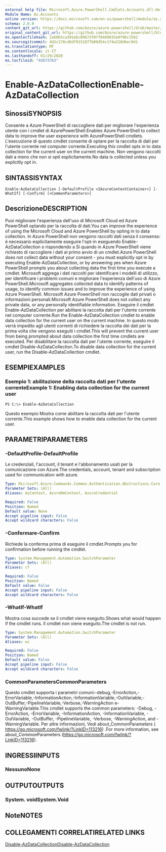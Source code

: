 ```yaml
---
external help file: Microsoft.Azure.PowerShell.Cmdlets.Accounts.dll-Help.xml
Module Name: Az.Accounts
online version: https://docs.microsoft.com/en-us/powershell/module/az.accounts/enable-azdatacollection
schema: 2.0.0
content_git_url: https://github.com/Azure/azure-powershell/blob/master/src/Accounts/Accounts/help/Enable-AzDataCollection.md
original_content_git_url: https://github.com/Azure/azure-powershell/blob/master/src/Accounts/Accounts/help/Enable-AzDataCollection.md
ms.openlocfilehash: 1a68b5ca391e6c09673f07f0469035e0f96c1562
ms.sourcegitcommit: 4d2c178cd6df9151877b08d54c1f4a228dbec9d1
ms.translationtype: MT
ms.contentlocale: it-IT
ms.lasthandoff: 01/29/2020
ms.locfileid: "93673763"
---
```

# <span data-ttu-id="81122-101">Enable-AzDataCollection</span><span class="sxs-lookup"><span data-stu-id="81122-101">Enable-AzDataCollection</span></span>

## <span data-ttu-id="81122-102">Sinossi</span><span class="sxs-lookup"><span data-stu-id="81122-102">SYNOPSIS</span></span>
<span data-ttu-id="81122-103">Consente a Azure PowerShell di raccogliere dati per migliorare l'esperienza utente con i cmdlet di AzurePowerShell.</span><span class="sxs-lookup"><span data-stu-id="81122-103">Enables Azure PowerShell to collect data to improve the user experience with AzurePowerShell cmdlets.</span></span>
<span data-ttu-id="81122-104">L'esecuzione di questo cmdlet consente di optare per la raccolta di dati per l'utente corrente nel computer corrente.</span><span class="sxs-lookup"><span data-stu-id="81122-104">Executing this cmdlet opts in to data collection for the current user on the current machine.</span></span>
<span data-ttu-id="81122-105">Non vengono raccolti dati a meno che non si opti esplicitamente.</span><span class="sxs-lookup"><span data-stu-id="81122-105">No data is collected unless you explicitly opt in.</span></span>

## <span data-ttu-id="81122-106">SINTASSI</span><span class="sxs-lookup"><span data-stu-id="81122-106">SYNTAX</span></span>

```
Enable-AzDataCollection [-DefaultProfile <IAzureContextContainer>] [-WhatIf] [-Confirm] [<CommonParameters>]
```

## <span data-ttu-id="81122-107">Descrizione</span><span class="sxs-lookup"><span data-stu-id="81122-107">DESCRIPTION</span></span>
<span data-ttu-id="81122-108">Puoi migliorare l'esperienza dell'uso di Microsoft Cloud ed Azure PowerShell optando per la raccolta di dati.</span><span class="sxs-lookup"><span data-stu-id="81122-108">You can improve the experience of using the Microsoft Cloud and Azure PowerShell by opting in to data collection.</span></span>
<span data-ttu-id="81122-109">In Azure PowerShell non vengono raccolti dati senza il consenso: è necessario esplicitamente eseguire l'opt-in eseguendo Enable-AzDataCollection o rispondendo a Sì quando in Azure PowerShell viene richiesto di raccogliere i dati al primo avvio di un cmdlet.</span><span class="sxs-lookup"><span data-stu-id="81122-109">Azure PowerShell does not collect data without your consent - you must explicitly opt in by executing Enable-AzDataCollection, or by answering yes when Azure PowerShell prompts you about collecting data the first time you execute a cmdlet.</span></span>
<span data-ttu-id="81122-110">Microsoft aggrega i dati raccolti per identificare i modelli di utilizzo, per identificare i problemi comuni e migliorare l'esperienza dell'uso di Azure PowerShell.</span><span class="sxs-lookup"><span data-stu-id="81122-110">Microsoft aggregates collected data to identify patterns of usage, to identify common issues and to improve the experience of using Azure PowerShell.</span></span>
<span data-ttu-id="81122-111">Microsoft Azure PowerShell non raccoglie dati privati o informazioni personali.</span><span class="sxs-lookup"><span data-stu-id="81122-111">Microsoft Azure PowerShell does not collect any private data, or any personally identifiable information.</span></span>
<span data-ttu-id="81122-112">Eseguire il cmdlet Enable-AzDataCollection per abilitare la raccolta dati per l'utente corrente nel computer corrente.</span><span class="sxs-lookup"><span data-stu-id="81122-112">Run the Enable-AzDataCollection cmdlet to enable data collection for the current user on the current machine.</span></span>
<span data-ttu-id="81122-113">In questo modo verrà impedito agli utenti correnti di richiedere la raccolta dei dati per la prima volta che vengono eseguiti i cmdlet.</span><span class="sxs-lookup"><span data-stu-id="81122-113">This will prevent the current user from being prompted about data collection the first time cmdlets are executed.</span></span>
<span data-ttu-id="81122-114">Per disabilitare la raccolta dati per l'utente corrente, eseguire il cmdlet Disable-AzDataCollection.</span><span class="sxs-lookup"><span data-stu-id="81122-114">To disable data collection for the current user, run the Disable-AzDataCollection cmdlet.</span></span>

## <span data-ttu-id="81122-115">ESEMPI</span><span class="sxs-lookup"><span data-stu-id="81122-115">EXAMPLES</span></span>

### <span data-ttu-id="81122-116">Esempio 1: abilitazione della raccolta dati per l'utente corrente</span><span class="sxs-lookup"><span data-stu-id="81122-116">Example 1: Enabling data collection for the current user</span></span>
```
PS C:\> Enable-AzDataCollection
```

<span data-ttu-id="81122-117">Questo esempio Mostra come abilitare la raccolta dati per l'utente corrente.</span><span class="sxs-lookup"><span data-stu-id="81122-117">This example shows how to enable data collection for the current user.</span></span>

## <span data-ttu-id="81122-118">PARAMETRI</span><span class="sxs-lookup"><span data-stu-id="81122-118">PARAMETERS</span></span>

### <span data-ttu-id="81122-119">-DefaultProfile</span><span class="sxs-lookup"><span data-stu-id="81122-119">-DefaultProfile</span></span>
<span data-ttu-id="81122-120">Le credenziali, l'account, il tenant e l'abbonamento usati per la comunicazione con Azure.</span><span class="sxs-lookup"><span data-stu-id="81122-120">The credentials, account, tenant and subscription used for communication with azure.</span></span>

```yaml
Type: Microsoft.Azure.Commands.Common.Authentication.Abstractions.Core.IAzureContextContainer
Parameter Sets: (All)
Aliases: AzContext, AzureRmContext, AzureCredential

Required: False
Position: Named
Default value: None
Accept pipeline input: False
Accept wildcard characters: False
```

### <span data-ttu-id="81122-121">-Confermare</span><span class="sxs-lookup"><span data-stu-id="81122-121">-Confirm</span></span>
<span data-ttu-id="81122-122">Richiede la conferma prima di eseguire il cmdlet.</span><span class="sxs-lookup"><span data-stu-id="81122-122">Prompts you for confirmation before running the cmdlet.</span></span>

```yaml
Type: System.Management.Automation.SwitchParameter
Parameter Sets: (All)
Aliases: cf

Required: False
Position: Named
Default value: False
Accept pipeline input: False
Accept wildcard characters: False
```

### <span data-ttu-id="81122-123">-WhatIf</span><span class="sxs-lookup"><span data-stu-id="81122-123">-WhatIf</span></span>
<span data-ttu-id="81122-124">Mostra cosa succede se il cmdlet viene eseguito.</span><span class="sxs-lookup"><span data-stu-id="81122-124">Shows what would happen if the cmdlet runs.</span></span> <span data-ttu-id="81122-125">Il cmdlet non viene eseguito.</span><span class="sxs-lookup"><span data-stu-id="81122-125">The cmdlet is not run.</span></span>

```yaml
Type: System.Management.Automation.SwitchParameter
Parameter Sets: (All)
Aliases: wi

Required: False
Position: Named
Default value: False
Accept pipeline input: False
Accept wildcard characters: False
```

### <span data-ttu-id="81122-126">CommonParameters</span><span class="sxs-lookup"><span data-stu-id="81122-126">CommonParameters</span></span>
<span data-ttu-id="81122-127">Questo cmdlet supporta i parametri comuni:-debug,-ErrorAction,-ErrorVariable,-InformationAction,-InformationVariable,-OutVariable,-OutBuffer,-PipelineVariable,-Verbose,-WarningAction e-WarningVariable.</span><span class="sxs-lookup"><span data-stu-id="81122-127">This cmdlet supports the common parameters: -Debug, -ErrorAction, -ErrorVariable, -InformationAction, -InformationVariable, -OutVariable, -OutBuffer, -PipelineVariable, -Verbose, -WarningAction, and -WarningVariable.</span></span> <span data-ttu-id="81122-128">Per altre informazioni, Vedi about_CommonParameters ( https://go.microsoft.com/fwlink/?LinkID=113216) .</span><span class="sxs-lookup"><span data-stu-id="81122-128">For more information, see about_CommonParameters (https://go.microsoft.com/fwlink/?LinkID=113216).</span></span>

## <span data-ttu-id="81122-129">INGRESSI</span><span class="sxs-lookup"><span data-stu-id="81122-129">INPUTS</span></span>

### <span data-ttu-id="81122-130">Nessuno</span><span class="sxs-lookup"><span data-stu-id="81122-130">None</span></span>

## <span data-ttu-id="81122-131">OUTPUT</span><span class="sxs-lookup"><span data-stu-id="81122-131">OUTPUTS</span></span>

### <span data-ttu-id="81122-132">System. void</span><span class="sxs-lookup"><span data-stu-id="81122-132">System.Void</span></span>

## <span data-ttu-id="81122-133">Note</span><span class="sxs-lookup"><span data-stu-id="81122-133">NOTES</span></span>

## <span data-ttu-id="81122-134">COLLEGAMENTI CORRELATI</span><span class="sxs-lookup"><span data-stu-id="81122-134">RELATED LINKS</span></span>

[<span data-ttu-id="81122-135">Disable-AzDataCollection</span><span class="sxs-lookup"><span data-stu-id="81122-135">Disable-AzDataCollection</span></span>](./Disable-AzDataCollection.md)

